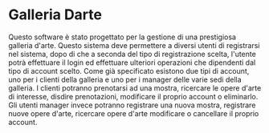 # Galleria Darte

Questo software è stato progettato per la gestione di una prestigiosa 
galleria d'arte. Questo sistema deve permettere a diversi utenti di 
registrarsi nel sistema, dopo di che a seconda del tipo di registrazione
scelta, l'utente potrà effettuare il login ed effettuare ulteriori 
operazioni che dipendenti dal tipo di account scelto. Come già 
specificato esistono due tipi di account, uno per i clienti della 
galleria e uno per i manager delle varie sedi della galleria. 
I clienti potranno prenotarsi ad una mostra, ricercare le opere d'arte
di interesse, disdire prenotazioni, modificare il proprio account o 
eliminarlo. Gli utenti manager invece potranno registrare una nuova 
mostra, registrare nuove opere d'arte, ricercare opere d'arte modificare
o cancellare il proprio account.
